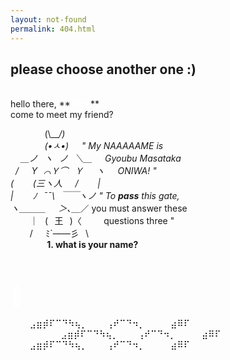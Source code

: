 ```yaml
---
layout: not-found
permalink: 404.html
---
```

## please choose another one :)
<br/>
hello there, **<span style="color:white">Alice</span>**<br/>
come to meet my friend?<br/>

&nbsp;⠀&nbsp;⠀&nbsp; &nbsp; ⠀(\\___/)⠀&nbsp;⠀&nbsp; <br/>
&nbsp;⠀&nbsp; &nbsp;⠀&nbsp; ⠀(•ㅅ•)⠀⠀" My NAAAAAME is <br/>
&nbsp; &nbsp; ＿ノ⠀ヽ⠀ノ⠀＼＿⠀⠀Gyoubu Masataka <br/>
&nbsp; /⠀⠀Y⠀⌒Ｙ⌒⠀Ｙ⠀⠀ヽ⠀⠀ONIWA! " <br/>
(⠀⠀⠀(三ヽ人⠀⠀/⠀⠀⠀|&nbsp;⠀&nbsp;⠀&nbsp;<br/>
|⠀⠀⠀ﾉ⠀¯¯\\⠀￣￣ヽノ " To **pass** this gate, &nbsp;<br/>
ヽ＿＿＿⠀⠀＞､＿_／ you must answer these &nbsp;⠀<br/>
⠀⠀⠀｜⠀(⠀王⠀)〈 &nbsp; &nbsp; &nbsp; &nbsp; questions three "<br/>
⠀⠀⠀/⠀⠀ﾐ`——彡⠀\\<br/>
 &nbsp; &nbsp;⠀&nbsp;&nbsp;⠀&nbsp;⠀&nbsp;**1.   what is your name?**<br/><br/>
 <!---&nbsp; &nbsp;⠀&nbsp;&nbsp;⠀&nbsp;⠀&nbsp;<span style="color:white">**1.   what is your name?**</span><br/><br/>-->
 <!---&nbsp;⠀&nbsp;⠀&nbsp;⠀<span style="color:white">**2.   what is your favorite color?**</span><br/><br/>-->
 <!---<span style="color:white">**3.   What is the avarage wingspan of a seagul?**</span><br/>-->

# <span style="color:white">🐇&#xFE0E;</span>

 ⠀⠀⠀⣠⣶⡾⠏⠉⠙⠳⢦⡀⠀⠀⠀⢠⠞⠉⠙⠲⡀⠀⠀⠀⠀⣴⠿⠏⠀⠀⠀⠀<br/>
    &nbsp; &nbsp; &nbsp; &nbsp;⠀&nbsp;⠀&nbsp;⠀&nbsp;⠀⣠⣶⡾⠏⠉⠙⠳⢦⡀⠀⠀⠀⢠⠞⠉⠙⠲⡀⠀⠀⠀⠀⣴⠿⠏⠀⠀⠀⠀<br/>
 ⠀⠀⠀⣠⣶⡾⠏⠉⠙⠳⢦⡀⠀⠀⠀⢠⠞⠉⠙⠲⡀⠀⠀⠀⠀⣴⠿⠏⠀⠀⠀⠀<br/>
